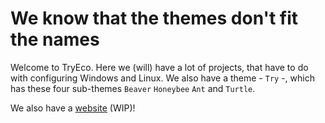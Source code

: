 # We know that the themes don't fit the names

Welcome to TryEco. Here we (will) have a lot of projects, that have to do with configuring Windows and Linux. We also have a theme - `Try` -, which has these four sub-themes `Beaver` `Honeybee` `Ant` and `Turtle`.

We also have a [website](https://tryeco.github.io) (WIP)!
